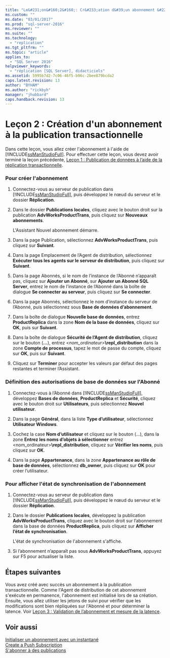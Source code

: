 ```yaml
---
title: "Le&#231;on&#160;2&#160;: Cr&#233;ation d&#39;un abonnement &#224; la publication transactionnelle | Microsoft Docs"
ms.custom: ""
ms.date: "03/01/2017"
ms.prod: "sql-server-2016"
ms.reviewer: ""
ms.suite: ""
ms.technology: 
  - "replication"
ms.tgt_pltfrm: ""
ms.topic: "article"
applies_to: 
  - "SQL Server 2016"
helpviewer_keywords: 
  - "réplication [SQL Server], didacticiels"
ms.assetid: 5995b7d2-7c06-46f5-b96c-2bee879bcda2
caps.latest.revision: 13
author: "BYHAM"
ms.author: "rickbyh"
manager: "jhubbard"
caps.handback.revision: 13
---
```

# Le&#231;on&#160;2&#160;: Cr&#233;ation d&#39;un abonnement &#224; la publication transactionnelle
Dans cette leçon, vous allez créer l'abonnement à l'aide de [!INCLUDE[ssManStudioFull](../../includes/ssmanstudiofull-md.md)]. Pour effectuer cette leçon, vous devez avoir terminé la leçon précédente, [Leçon 1 : Publication de données à l’aide de la réplication transactionnelle](../../relational-databases/replication/lesson-1-publishing-data-using-transactional-replication.md).  
  
### Pour créer l'abonnement  
  
1.  Connectez-vous au serveur de publication dans [!INCLUDE[ssManStudioFull](../../includes/ssmanstudiofull-md.md)], puis développez le nœud du serveur et le dossier **Réplication**.  
  
2.  Dans le dossier **Publications locales**, cliquez avec le bouton droit sur la publication **AdvWorksProductTrans**, puis cliquez sur **Nouveaux abonnements**.  
  
    L'Assistant Nouvel abonnement démarre.  
  
3.  Dans la page Publication, sélectionnez **AdvWorksProductTrans**, puis cliquez sur **Suivant**.  
  
4.  Dans la page Emplacement de l’Agent de distribution, sélectionnez **Exécuter tous les agents sur le serveur de distribution**, puis cliquez sur **Suivant**.  
  
5.  Dans la page Abonnés, si le nom de l’instance de l’Abonné n’apparaît pas, cliquez sur **Ajouter un Abonné**, sur **Ajouter un Abonné SQL Server**, entrez le nom de l’instance de l’Abonné dans la boîte de dialogue **Se connecter au serveur**, puis cliquez sur **Se connecter**.  
  
6.  Dans la page Abonnés, sélectionnez le nom d’instance du serveur de l’Abonné, puis sélectionnez **<New Database>** sous **Base de données d’abonnement**.  
  
7.  Dans la boîte de dialogue **Nouvelle base de données**, entrez **ProductReplica** dans la zone **Nom de la base de données**, cliquez sur **OK**, puis sur **Suivant**.  
  
8.  Dans la boîte de dialogue **Sécurité de l’Agent de distribution**, cliquez sur le bouton (**…**), entrez \<*nom_ordinateur>***\repl_distribution** dans la zone **Compte de processus**, tapez le mot de passe du compte, cliquez sur **OK**, puis sur **Suivant**.  
  
9. Cliquez sur **Terminer** pour accepter les valeurs par défaut des pages restantes et terminer l’Assistant.  
  
### Définition des autorisations de base de données sur l'Abonné  
  
1.  Connectez-vous à l’Abonné dans [!INCLUDE[ssManStudioFull](../../includes/ssmanstudiofull-md.md)], développez **Bases de données**, **ProductReplica** et **Sécurité**, cliquez avec le bouton droit sur **Utilisateurs**, puis sélectionnez **Nouvel utilisateur**.  
  
2.  Dans la page **Général**, dans la liste **Type d’utilisateur**, sélectionnez **Utilisateur Windows**.  
  
3.  Cochez la case **Nom d’utilisateur** et cliquez sur le bouton (…), dans la zone **Entrez les noms d’objets à sélectionner** entrez <nom_ordinateur>**\repl_distribution**, cliquez sur **Vérifier les noms**, puis cliquez sur **OK**.  
  
4.  Dans la page **Appartenance**, dans la zone **Appartenance au rôle de base de données**, sélectionnez **db_owner**, puis cliquez sur **OK** pour créer l’utilisateur.  
  
### Pour afficher l'état de synchronisation de l'abonnement  
  
1.  Connectez-vous au serveur de publication dans [!INCLUDE[ssManStudioFull](../../includes/ssmanstudiofull-md.md)], puis développez le nœud du serveur et le dossier **Réplication**.  
  
2.  Dans le dossier **Publications locales**, développez la publication **AdvWorksProductTrans**, cliquez avec le bouton droit sur l’abonnement dans la base de données **ProductReplica**, puis cliquez sur **Afficher l’état de synchronisation**.  
  
    L'état de synchronisation de l'abonnement s'affiche.  
  
3.  Si l’abonnement n’apparaît pas sous **AdvWorksProductTrans**, appuyez sur F5 pour actualiser la liste.  
  
## Étapes suivantes  
Vous avez créé avec succès un abonnement à la publication transactionnelle. Comme l'Agent de distribution de cet abonnement s'exécute en permanence, l'abonnement est initialisé lors de sa création. Ensuite, vous allez utiliser les jetons de suivi pour vérifier que les modifications sont bien répliquées sur l'Abonné et pour déterminer la latence. Voir [Leçon 3 : Validation de l’abonnement et mesure de la latence](../../relational-databases/replication/lesson-3-validating-the-subscription-and-measuring-latency.md).  
  
## Voir aussi  
[Initialiser un abonnement avec un instantané](../../relational-databases/replication/initialize-a-subscription-with-a-snapshot.md)  
[Create a Push Subscription](../../relational-databases/replication/create-a-push-subscription.md)  
[S'abonner à des publications](../../relational-databases/replication/subscribe-to-publications.md)  
  
